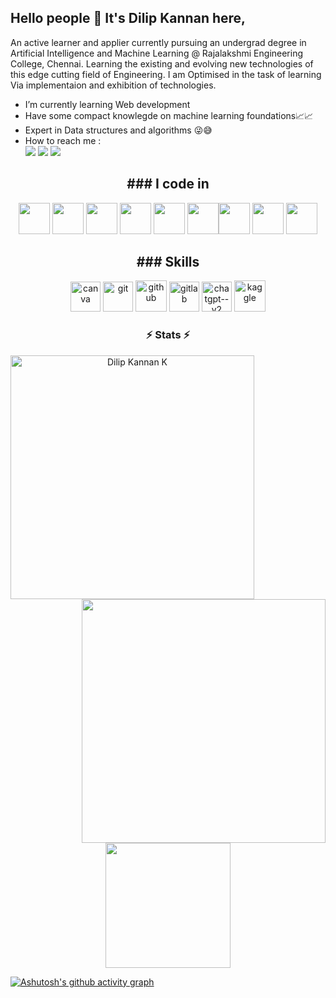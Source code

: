 ## Hello people 👋 It's Dilip Kannan here,

An active learner and applier currently pursuing an undergrad degree in Artificial Intelligence and Machine Learning @ Rajalakshmi Engineering College, Chennai. Learning the existing and evolving new technologies of this edge cutting field of Engineering. I am Optimised in the task of learning Via implementaion and exhibition of technologies.
                                                 
-  I’m currently learning Web development
- Have some compact knowlegde on machine learning foundations📈📈
- Expert in Data structures and algorithms 😜😅
-  How to reach me :
 <br> [<img src="https://img.shields.io/badge/LinkedIn-0077B5?style=for-the-badge&logo=linkedin&logoColor=white" />]([www.linkedin.com/in/dilip-kannan-k](https://www.linkedin.com/in/dilip-kannan-k)w) [<img src="https://img.shields.io/badge/Instagram-E4405F?style=for-the-badge&logo=instagram&logoColor=white" />](www.instagram.com/dilipkannan_/) [<img src="https://img.shields.io/badge/Gmail-D14836?style=for-the-badge&logo=gmail&logoColor=white"  />](mailto:231501040@rajalakshmi.edu.in)
<h2 align="center"> ### I code in </h2>
<div align="center">
<img height="50" width="50" src="https://img.icons8.com/color/48/000000/python.png" /> <img height="50" width="50" src="https://img.icons8.com/color/48/000000/c-programming.png" />  <img height="50" width="50" src="https://img.icons8.com/color/48/000000/java-coffee-cup-logo.png" />  <img height="50" width="50" src="https://img.icons8.com/color/48/000000/html-5.png" /> <img height="50" width="50" src="https://img.icons8.com/color/48/000000/css3.png" />
<img height="50" width="50" src="https://img.icons8.com/color/48/000000/javascript.png"/><img height="50" width="50" src="https://img.icons8.com/color/48/000000/tensorflow.png"/>   <img height="50" width="50" src="https://img.icons8.com/color/48/000000/mysql-logo.png"/> <img height="50" width="50" src="https://img.icons8.com/color/48/000000/mongodb.png"/>  
</div>
<h2 align="center"> ### Skills </h2>
<div align="center">
<img width="48" height="48" src="https://img.icons8.com/fluency/48/canva.png" alt="canva"/>   <img width="48" height="48" src="https://img.icons8.com/color/48/git.png" alt="git"/>   <img width="50" height="50" src="https://img.icons8.com/ios-filled/50/github.png" alt="github"/>   <img width="48" height="48" src="https://img.icons8.com/color/48/gitlab.png" alt="gitlab"/>   <img width="48" height="48" src="https://img.icons8.com/fluency/48/chatgpt--v2.png" alt="chatgpt--v2"/> <img width="50" height="50" src="https://img.icons8.com/bubbles/50/kaggle.png" alt="kaggle"/> 
</div>
<h3 align="center">⚡ Stats ⚡</h2>
<p align=center>
  <div align=center>
    <a href="https://github.com/denvercoder1/github-readme-streak-stats" title="Go to Source">
      <img align="left" width=390 src="https://streak-stats.demolab.com/?user=DILIP-KANNAN&theme=react&border=61dafb&hide_border=true" alt="Dilip Kannan K" />
    </a>
    <a href="https://github.com/anuraghazra/github-readme-stats" title="Go to Source">
      <img align="right" width=390 src="https://github-readme-stats.vercel.app/api?username=DILIP-KANNAN&show_icons=true&theme=react&border_color=61dafb&hide_border=true" />
    </a>
  </div>
  <br><br><br><br><br><br><br><br><br>
  <div align=center>
    <a href="https://github.com/anuraghazra/github-readme-stats">
      <img height=200 align="center" src="https://github-readme-stats.vercel.app/api/top-langs/?username=DILIP-KANNAN&hide=c%23,powershell,Mathematica,Ruby,Objective-C,Objective-C%2b%2b,Cuda&title_color=61dafb&text_color=ffffff&icon_color=61dafb&bg_color=20232a&langs_count=8&layout=compact&border_color=61dafb&hide_border=true&size_weight=0.5&count_weight=0.5" />
    </a>
  </div>
</p>

[![Ashutosh's github activity graph](https://github-readme-activity-graph.vercel.app/graph?username=DILIP-KANNAN&bg_color=000000&color=faf9f9&line=e845dd&point=ffffff&area=true&hide_border=true)](https://github.com/ashutosh00710/github-readme-activity-graph)
